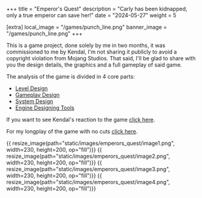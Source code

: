 +++
title = "Emperor's Quest"
description = "Carly has been kidnapped, only a true emperor can save her!"
date = "2024-05-27"
weight = 5

[extra]
local_image = "/games/punch_line.png"
banner_image = "/games/punch_line.png"
+++

This is a game project, done solely by me in two months, it was commissioned to me by Kendal, I'm not sharing it publicly to avoid a copyright violation from Mojang Studios. That said, I'll be glad to share with you the design details, the graphics and a full gameplay of said game.

The analysis of the game is divided in 4 core parts:
- [Level Design](/games/emperors_quest/level-design)
- [Gameplay Design](/games/emperors_quest/gameplay-design)
- [System Design](/games/emperors_quest/system-design)
- [Engine Designing Tools](/games/emperors_quest/engine-tools)

If you want to see Kendal's reaction to the game [click here](https://www.youtube.com/watch?v=2S3NR6Hu13Y).

For my longplay of the game with no cuts [click here](https://www.youtube.com/watch?v=).

<div class = "gallery">
{{ resize_image(path="static/images/emperors_quest/image1.png", width=230, height=200, op="fill")}}
{{ resize_image(path="static/images/emperors_quest/image2.png", width=230, height=200, op="fill")}}
{{ resize_image(path="static/images/emperors_quest/image3.png", width=230, height=200, op="fill")}}
{{ resize_image(path="static/images/emperors_quest/image4.png", width=230, height=200, op="fill")}}
</div>

